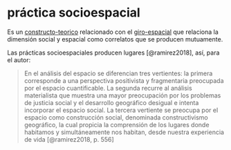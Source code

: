 # práctica socioespacial

Es un [constructo-teorico](constructo-teorico.md) relacionado con el [giro-espacial](giro-espacial.md) que relaciona la dimensión social y espacial como correlatos que se producen mutuamente.

Las prácticas socioespaciales producen lugares [@ramirez2018], así, para el autor:

 >
 > En el análisis del espacio se diferencian tres vertientes: la primera corresponde a una perspectiva positivista y fragmentaria preocupada por el	espacio	 cuantificable.	 La	segunda	 recurre	 al	análisis	 materialista	 que	 muestra una mayor preocupación por los problemas de justicia social y el desarrollo	 geográfico	 desigual	 e	intenta	 incorporar	 el	espacio	 social.	 La	 tercera vertiente se preocupa por el espacio como construcción social, denominada	constructivismo	geográfico,	la	cual	propicia	 la	comprensión	 de	 los lugares donde habitamos y simultáneamente nos habitan, desde nuestra experiencia de vida [@ramirez2018, p. 556]
